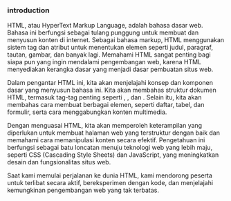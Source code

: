 ### introduction

HTML, atau HyperText Markup Language, adalah bahasa dasar web. Bahasa ini berfungsi sebagai tulang punggung untuk membuat dan menyusun konten di internet. Sebagai bahasa markup, HTML menggunakan sistem tag dan atribut untuk menentukan elemen seperti judul, paragraf, tautan, gambar, dan banyak lagi. Memahami HTML sangat penting bagi siapa pun yang ingin mendalami pengembangan web, karena HTML menyediakan kerangka dasar yang menjadi dasar pembuatan situs web.

Dalam pengantar HTML ini, kita akan menjelajahi konsep dan komponen dasar yang menyusun bahasa ini. Kita akan membahas struktur dokumen HTML, termasuk tag-tag penting seperti <html>, <head>, dan <body>. Selain itu, kita akan membahas cara membuat berbagai elemen, seperti daftar, tabel, dan formulir, serta cara menggabungkan konten multimedia.

Dengan menguasai HTML, kita akan memperoleh keterampilan yang diperlukan untuk membuat halaman web yang terstruktur dengan baik dan memahami cara memanipulasi konten secara efektif. Pengetahuan ini berfungsi sebagai batu loncatan menuju teknologi web yang lebih maju, seperti CSS (Cascading Style Sheets) dan JavaScript, yang meningkatkan desain dan fungsionalitas situs web.

Saat kami memulai perjalanan ke dunia HTML, kami mendorong peserta untuk terlibat secara aktif, bereksperimen dengan kode, dan menjelajahi kemungkinan pengembangan web yang tak terbatas.

